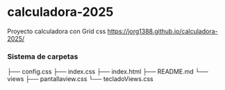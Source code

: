 # calculadora-2025

Proyecto calculadora con Grid css
https://jorg1388.github.io/calculadora-2025/

### Sistema de carpetas
├── config.css
├── index.css
├── index.html
├── README.md
└── views
    ├── pantallaview.css
    └── tecladoViews.css
